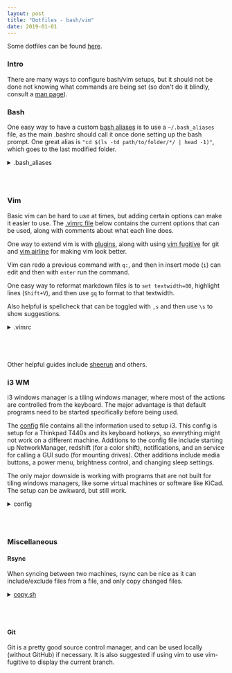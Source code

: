 ```yaml
---
layout: post
title: "Dotfiles - bash/vim"
date: 2019-01-01
---
```

Some dotfiles can be found [here](https://github.com/mwyoung/Dotfiles).

### Intro
There are many ways to configure bash/vim setups, but it should not be done not knowing
what commands are being set (so don't do it blindly, consult a [man
page](https://linux.die.net/man/)).

### Bash
One easy way to have a custom [bash
aliases](https://github.com/mwyoung/Dotfiles/blob/master/.bash_aliases) is to use a
`~/.bash_aliases` file, as the main .bashrc should call it once done setting up the bash
prompt. One great alias is `"cd $(ls -td path/to/folder/*/ | head -1)"`, which goes to the
last modified folder.

<details>
<summary>.bash_aliases</summary>
{% highlight shell%}
{% include .bash_aliases %}
{% endhighlight %}
</details>
<h6>&nbsp;</h6>

### Vim
Basic vim can be hard to use at times, but adding certain options can make it easier to
use. The [.vimrc file](https://github.com/mwyoung/Dotfiles/blob/master/.vimrc) below
contains the current options that can be used, along with comments about what each line
does.

One way to extend vim is with [plugins](https://github.com/junegunn/vim-plug), along with
using [vim fugitive](https://github.com/tpope/vim-fugitive) for git and [vim
airline](https://github.com/vim-airline/vim-airline) for making vim look better.

Vim can redo a previous command with `q:`, and then in insert mode (`i`) can edit and then
with `enter` run the command.

One easy way to reformat markdown files is to `set textwidth=80`, highlight lines
(`Shift+V`), and then use `gq` to format to that textwidth.

Also helpful is spellcheck that can be toggled with `,s` and then use `\s` to show
suggestions.

<details>
<summary>.vimrc</summary>
{% highlight shell%}
{% include .vimrc %}
{% endhighlight %}
</details>
<h6>&nbsp;</h6>

Other helpful guides include [sheerun](https://sheerun.net/2014/03/21/how-to-boost-your-vim-productivity/) and others.

### i3 WM
i3 windows manager is a tiling windows manager, where most of the actions are controlled
from the keyboard. The major advantage is that default programs need to be started
specifically before being used.

The [config](https://github.com/mwyoung/Dotfiles/blob/master/.config/i3/config) file
contains all the information used to setup i3. This config is setup for a Thinkpad T440s
and its keyboard hotkeys, so everything might not work on a different machine. Additions
to the config file include starting up NetworkManager, redshift (for a color shift),
notifications, and an service for calling a GUI sudo (for mounting drives). Other
additions include media buttons, a power menu, brightness control, and changing sleep
settings.

The only major downside is working with programs that are not built for tiling windows
managers, like some virtual machines or software like KiCad. The setup can be awkward, but
still work.

<details>
<summary>config</summary>
{% highlight shell%}
{% include config %}
{% endhighlight %}
</details>
<h6>&nbsp;</h6>

### Miscellaneous
#### Rsync
When syncing between two machines, rsync can be nice as it can include/exclude files from
a file, and only copy changed files.
<details>
<summary><a href="https://github.com/mwyoung/Dotfiles/blob/master/copy.sh">copy.sh</a>
</summary>
{% highlight shell%}
{% include copy.sh %}
{% endhighlight %}
<details>
<summary>include/exclude</summary>
<h4><b>copy_include</b></h4>
{% highlight shell%}
{% include copy_include %}
{% endhighlight %}
<h4><b>copy_exclude</b></h4>
{% highlight shell%}
{% include copy_exclude %}
{% endhighlight %}
</details>
</details>
<h6>&nbsp;</h6>

#### Git
Git is a pretty good source control manager, and can be used locally (without GitHub) if
necessary. It is also suggested if using vim to use vim-fugitive to display the current
branch.
